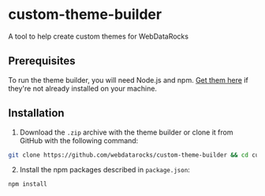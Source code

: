 # custom-theme-builder
A tool to help create custom themes for WebDataRocks

## Prerequisites

To run the theme builder, you will need Node.js and npm. [Get them here](https://docs.npmjs.com/downloading-and-installing-node-js-and-npm) if they're not already installed on your machine.

## Installation

1. Download the `.zip` archive with the theme builder or clone it from GitHub with the following command:

```bash
git clone https://github.com/webdatarocks/custom-theme-builder && cd custom-theme-builder
```

2. Install the npm packages described in `package.json`: 

```bash
npm install
```
